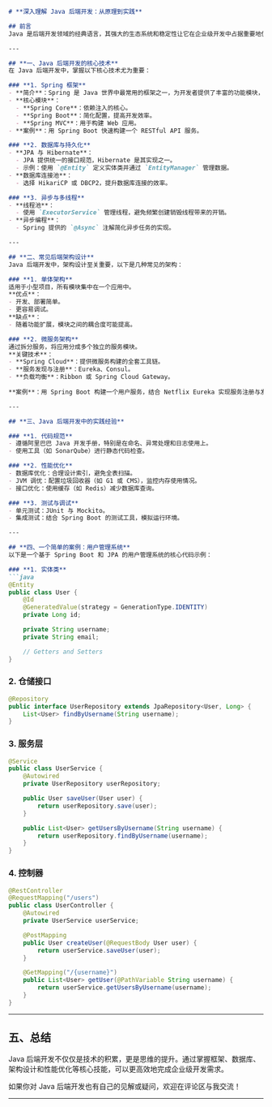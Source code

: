

```markdown
# **深入理解 Java 后端开发：从原理到实践**

## 前言
Java 是后端开发领域的经典语言，其强大的生态系统和稳定性让它在企业级开发中占据重要地位。本文将结合我的学习与实践，探讨 Java 后端开发的核心技术、常见架构及实际案例。

---

## **一、Java 后端开发的核心技术**
在 Java 后端开发中，掌握以下核心技术尤为重要：

### **1. Spring 框架**
- **简介**：Spring 是 Java 世界中最常用的框架之一，为开发者提供了丰富的功能模块，如 IOC、AOP、事务管理等。
- **核心模块**：
  - **Spring Core**：依赖注入的核心。
  - **Spring Boot**：简化配置，提高开发效率。
  - **Spring MVC**：用于构建 Web 应用。
- **案例**：用 Spring Boot 快速构建一个 RESTful API 服务。

### **2. 数据库与持久化**
- **JPA 与 Hibernate**：
  - JPA 提供统一的接口规范，Hibernate 是其实现之一。
  - 示例：使用 `@Entity` 定义实体类并通过 `EntityManager` 管理数据。
- **数据库连接池**：
  - 选择 HikariCP 或 DBCP2，提升数据库连接的效率。

### **3. 异步与多线程**
- **线程池**：
  - 使用 `ExecutorService` 管理线程，避免频繁创建销毁线程带来的开销。
- **异步编程**：
  - Spring 提供的 `@Async` 注解简化异步任务的实现。

---

## **二、常见后端架构设计**
Java 后端开发中，架构设计至关重要，以下是几种常见的架构：

### **1. 单体架构**
适用于小型项目，所有模块集中在一个应用中。  
**优点**：
- 开发、部署简单。
- 更容易调试。
**缺点**：
- 随着功能扩展，模块之间的耦合度可能提高。

### **2. 微服务架构**
通过拆分服务，将应用分成多个独立的服务模块。  
**关键技术**：
- **Spring Cloud**：提供微服务构建的全套工具链。
- **服务发现与注册**：Eureka、Consul。
- **负载均衡**：Ribbon 或 Spring Cloud Gateway。
  
**案例**：用 Spring Boot 构建一个用户服务，结合 Netflix Eureka 实现服务注册与发现。

---

## **三、Java 后端开发中的实践经验**

### **1. 代码规范**
- 遵循阿里巴巴 Java 开发手册，特别是在命名、异常处理和日志使用上。
- 使用工具（如 SonarQube）进行静态代码检查。

### **2. 性能优化**
- 数据库优化：合理设计索引，避免全表扫描。
- JVM 调优：配置垃圾回收器（如 G1 或 CMS），监控内存使用情况。
- 接口优化：使用缓存（如 Redis）减少数据库查询。

### **3. 测试与调试**
- 单元测试：JUnit 与 Mockito。
- 集成测试：结合 Spring Boot 的测试工具，模拟运行环境。

---

## **四、一个简单的案例：用户管理系统**
以下是一个基于 Spring Boot 和 JPA 的用户管理系统的核心代码示例：

### **1. 实体类**
```java
@Entity
public class User {
    @Id
    @GeneratedValue(strategy = GenerationType.IDENTITY)
    private Long id;

    private String username;
    private String email;

    // Getters and Setters
}
```

### **2. 仓储接口**
```java
@Repository
public interface UserRepository extends JpaRepository<User, Long> {
    List<User> findByUsername(String username);
}
```

### **3. 服务层**
```java
@Service
public class UserService {
    @Autowired
    private UserRepository userRepository;

    public User saveUser(User user) {
        return userRepository.save(user);
    }

    public List<User> getUsersByUsername(String username) {
        return userRepository.findByUsername(username);
    }
}
```

### **4. 控制器**
```java
@RestController
@RequestMapping("/users")
public class UserController {
    @Autowired
    private UserService userService;

    @PostMapping
    public User createUser(@RequestBody User user) {
        return userService.saveUser(user);
    }

    @GetMapping("/{username}")
    public List<User> getUser(@PathVariable String username) {
        return userService.getUsersByUsername(username);
    }
}
```

---

## **五、总结**
Java 后端开发不仅仅是技术的积累，更是思维的提升。通过掌握框架、数据库、架构设计和性能优化等核心技能，可以更高效地完成企业级开发需求。

如果你对 Java 后端开发也有自己的见解或疑问，欢迎在评论区与我交流！

---
```  

